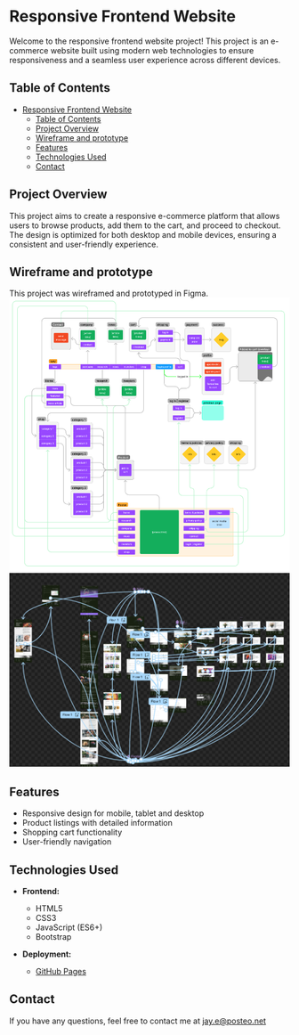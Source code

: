 # Responsive Frontend Website

Welcome to the responsive frontend website project! This project is an e-commerce website built using modern web technologies to ensure responsiveness and a seamless user experience across different devices.

## Table of Contents

- [Responsive Frontend Website](#responsive-frontend-website)
  - [Table of Contents](#table-of-contents)
  - [Project Overview](#project-overview)
  - [Wireframe and prototype](#wireframe-and-prototype)
  - [Features](#features)
  - [Technologies Used](#technologies-used)
  - [Contact](#contact)

## Project Overview

This project aims to create a responsive e-commerce platform that allows users to browse products, add them to the cart, and proceed to checkout. The design is optimized for both desktop and mobile devices, ensuring a consistent and user-friendly experience.

## Wireframe and prototype

This project was wireframed and prototyped in Figma.
![Wireframe](wireframe.png)
![Prototype](prototype.png)

## Features

- Responsive design for mobile, tablet and desktop
- Product listings with detailed information
- Shopping cart functionality
- User-friendly navigation

## Technologies Used

- **Frontend:**
  - HTML5
  - CSS3
  - JavaScript (ES6+)
  - Bootstrap 

- **Deployment:**
  - [GitHub Pages](https://jayeveringham.github.io/Protaeceae/) 


## Contact

If you have any questions, feel free to contact me at jay.e@posteo.net
